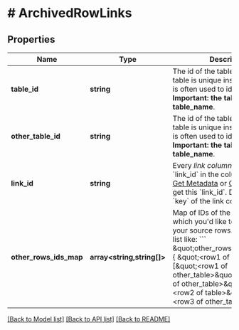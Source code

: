 # # ArchivedRowLinks

## Properties

Name | Type | Description | Notes
------------ | ------------- | ------------- | -------------
**table_id** | **string** | The id of the table. The id of a table is unique inside a base and is often used to identify a table. **Important: the table_id is not the table_name**. |
**other_table_id** | **string** | The id of the table. The id of a table is unique inside a base and is often used to identify a table. **Important: the table_id is not the table_name**. |
**link_id** | **string** | Every *link column* has a &#x60;key&#x60; and &#x60;link_id&#x60; in the column object. Use [Get Metadata](/reference/get-metadata) or [Get Base Info](/reference/get-base-info) to get this &#x60;link_id&#x60;. Don&#39;t use the &#x60;key&#x60; of the link column. |
**other_rows_ids_map** | **array<string,string[]>** | Map of IDs of the target rows which you&#39;d like to link/unlink your source rows. Use a key-to-list like: &#x60;&#x60;&#x60; \&quot;other_rows_ids_map\&quot;: {   \&quot;&lt;row1 of table&gt;\&quot;: [\&quot;&lt;row1 of other_table&gt;\&quot;, \&quot;&lt;row2 of other_table&gt;\&quot;],   \&quot;&lt;row2 of table&gt;\&quot;: [\&quot;&lt;row3 of other_table&gt;\&quot;] } &#x60;&#x60;&#x60; |

[[Back to Model list]](../../README.md#models) [[Back to API list]](../../README.md#endpoints) [[Back to README]](../../README.md)

